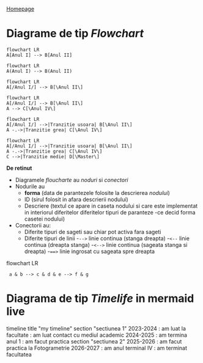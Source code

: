 <script id="MathJax-script" async src="https://cdn.jsdelivr.net/npm/mathjax@3/es5/tex-mml-chtml.js"></script>


[Homepage](index.md)

# Diagrame de tip _Flowchart_

```mermaid
flowchart LR
A[Anul I] --> B[Anul II]
```

```mermaid
flowchart LR
A(Anul I) --> B(Anul II)
```

```mermaid
flowchart LR
A[/Anul I/] --> B[\Anul II\]
```

```mermaid
flowchart LR
A[/Anul I/] --> B[\Anul II\]
A --> C[\Anul IV\]
```

```mermaid
flowchart LR
A[/Anul I/] -->|Tranzitie usoara| B[\Anul II\]
A -.->|Tranzitie grea| C[\Anul IV\]
```

```mermaid
flowchart LR
A[/Anul I/] -->|Tranzitie usoara| B[\Anul II\]
A -.->|Tranzitie grea| C[\Anul IV\]
C -->|Tranzitie medie| D[\Master\]
```

**De retinut**
- Diagramele _floucharte_ au _noduri_ si _conectori_
- Nodurile au
   - **forma** (data de parantezele folosite la descrierea _nodului_)
   - ID (sirul folosit in afara descrierii nodului)
   - Descriere (textul ce apare in caseta nodului si care este implementat in interiorul diferitelor diferitelor tipuri de paranteze -ce decid forma casetei nodului)
 - Conectorii au:
   - Diferite tipuri de sageti sau chiar pot activa fara sageti
   - Diferite tipuri de linii
       -`-->` linie continua (stanga dreapta)
       -`<--` linie continua (dreapta stanga)
       -`<-->` linie continua (sageata stanga si dreapta)
       -`==>` linie ingrosat cu sageata spre dreapta


 flowchart LR
```mermaid
 a & b --> c & d & e --> f & g
```

# Diagrama de tip _Timelife_ in mermaid live

timeline
title "my timeline"
section "sectiunea 1"
2023-2024
            : am luat la facultate 
            : am luat contact cu mediul academic
2024-2025
            : am termina anul 1
            : am facut practica 
section "sectiunea 2"
2025-2026
            : am facut practica la Fotogrametrie
2026-2027
            : am anul terminal IV
        : am terminat facultatea  
